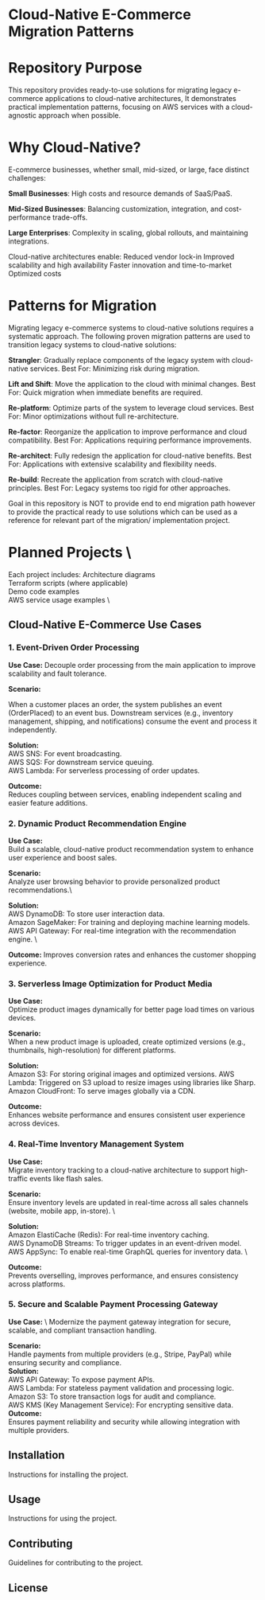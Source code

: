 # Cloud-Native E-Commerce Migration Patterns


# Repository Purpose

This repository provides ready-to-use solutions for migrating legacy e-commerce applications to cloud-native architectures, 
It demonstrates practical implementation patterns, focusing on AWS services with a cloud-agnostic approach when possible.



# Why Cloud-Native?
E-commerce businesses, whether small, mid-sized, or large, face distinct challenges:

**Small Businesses**: High costs and resource demands of SaaS/PaaS.

**Mid-Sized Businesses**: Balancing customization, integration, and cost-performance trade-offs.

**Large Enterprises**: Complexity in scaling, global rollouts, and maintaining integrations.

Cloud-native architectures enable:
Reduced vendor lock-in
Improved scalability and high availability
Faster innovation and time-to-market
Optimized costs




# Patterns for Migration
Migrating legacy e-commerce systems to cloud-native solutions requires a systematic approach. 
The following proven migration patterns are used to transition legacy systems to cloud-native solutions:

**Strangler**: Gradually replace components of the legacy system with cloud-native services.
Best For: Minimizing risk during migration.

**Lift and Shift**: Move the application to the cloud with minimal changes.
Best For: Quick migration when immediate benefits are required.

**Re-platform**: Optimize parts of the system to leverage cloud services.
Best For: Minor optimizations without full re-architecture.

**Re-factor**: Reorganize the application to improve performance and cloud compatibility.
Best For: Applications requiring performance improvements.

**Re-architect**: Fully redesign the application for cloud-native benefits.
Best For: Applications with extensive scalability and flexibility needs.

**Re-build**: Recreate the application from scratch with cloud-native principles.
Best For: Legacy systems too rigid for other approaches.

Goal in this repository is NOT to provide end to end migration path however to provide the practical ready to use solutions which can be used as a reference for relevant part of the migration/ implementation project.




# Planned Projects \
Each project includes: 
Architecture diagrams \
Terraform scripts (where applicable) \
Demo code examples \
AWS service usage examples \


## Cloud-Native E-Commerce Use Cases

### 1. Event-Driven Order Processing
**Use Case:** Decouple order processing from the main application to improve scalability and fault tolerance.

**Scenario:**

When a customer places an order, the system publishes an event (OrderPlaced) to an event bus.
Downstream services (e.g., inventory management, shipping, and notifications) consume the event and process it independently.

**Solution:** \
AWS SNS: For event broadcasting. \
AWS SQS: For downstream service queuing. \
AWS Lambda: For serverless processing of order updates.

**Outcome:** \
Reduces coupling between services, enabling independent scaling and easier feature additions.


### 2. Dynamic Product Recommendation Engine
**Use Case:** \
Build a scalable, cloud-native product recommendation system to enhance user experience and boost sales.

**Scenario:** \
Analyze user browsing behavior to provide personalized product recommendations.\

**Solution:** \
AWS DynamoDB: To store user interaction data. \
Amazon SageMaker: For training and deploying machine learning models. \
AWS API Gateway: For real-time integration with the recommendation engine. \

**Outcome:**
Improves conversion rates and enhances the customer shopping experience.


### 3. Serverless Image Optimization for Product Media
**Use Case:** \
Optimize product images dynamically for better page load times on various devices.

**Scenario:** \
When a new product image is uploaded, create optimized versions (e.g., thumbnails, high-resolution) for different platforms.

**Solution:** \
Amazon S3: For storing original images and optimized versions.
AWS Lambda: Triggered on S3 upload to resize images using libraries like Sharp.
Amazon CloudFront: To serve images globally via a CDN.

**Outcome:** \
Enhances website performance and ensures consistent user experience across devices.


### 4. Real-Time Inventory Management System
**Use Case:** \
Migrate inventory tracking to a cloud-native architecture to support high-traffic events like flash sales.

**Scenario:** \
Ensure inventory levels are updated in real-time across all sales channels (website, mobile app, in-store). \

**Solution:** \
Amazon ElastiCache (Redis): For real-time inventory caching. \
AWS DynamoDB Streams: To trigger updates in an event-driven model. \
AWS AppSync: To enable real-time GraphQL queries for inventory data. \

**Outcome:** \
Prevents overselling, improves performance, and ensures consistency across platforms.


### 5. Secure and Scalable Payment Processing Gateway
**Use Case:** \ 
Modernize the payment gateway integration for secure, scalable, and compliant transaction handling.

**Scenario:** \
Handle payments from multiple providers (e.g., Stripe, PayPal) while ensuring security and compliance. \
**Solution:** \
AWS API Gateway: To expose payment APIs. \
AWS Lambda: For stateless payment validation and processing logic. \
Amazon S3: To store transaction logs for audit and compliance. \
AWS KMS (Key Management Service): For encrypting sensitive data. \
**Outcome:** \
Ensures payment reliability and security while allowing integration with multiple providers.



## Installation

Instructions for installing the project.

## Usage

Instructions for using the project.

## Contributing

Guidelines for contributing to the project.

## License